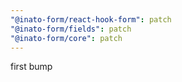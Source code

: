 ```yaml
---
"@inato-form/react-hook-form": patch
"@inato-form/fields": patch
"@inato-form/core": patch
---
```


first bump
